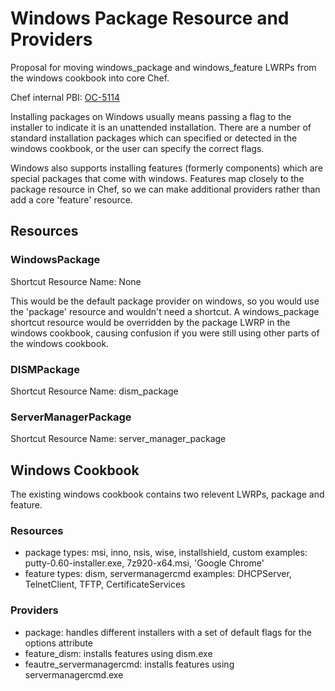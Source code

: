# Windows Package Resource and Providers

Proposal for moving windows\_package and windows\_feature LWRPs from the windows cookbook into core Chef.

Chef internal PBI: [OC-5114](https://tickets.corp.opscode.com/browse/OC-5114)

Installing packages on Windows usually means passing a flag to the installer to indicate it is an unattended installation. 
There are a number of standard installation packages which can specified or detected in the windows cookbook, or the user can specify the correct flags.

Windows also supports installing features (formerly components) which are special packages that come with windows.
Features map closely to the package resource in Chef, so we can make additional providers rather than add a core 'feature' resource.

## Resources

### WindowsPackage 
Shortcut Resource Name: None

This would be the default package provider on windows, so you would use the 'package' resource and wouldn't need a shortcut.
A windows\_package shortcut resource would be overridden by the package LWRP in the windows cookbook, causing confusion if you were
still using other parts of the windows cookbook.

### DISMPackage
Shortcut Resource Name: dism\_package

### ServerManagerPackage
Shortcut Resource Name: server\_manager\_package

## Windows Cookbook

The existing windows cookbook contains two relevent LWRPs, package and feature.

### Resources
* package
    types: msi, inno, nsis, wise, installshield, custom
    examples: putty-0.60-installer.exe, 7z920-x64.msi, 'Google Chrome'
* feature
    types: dism, servermanagercmd
    examples: DHCPServer, TelnetClient, TFTP, CertificateServices

### Providers
* package: handles different installers with a set of default flags for the options attribute
* feature\_dism: installs features using dism.exe
* feautre\_servermanagercmd: installs features using servermanagercmd.exe
